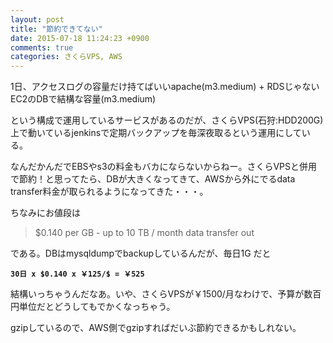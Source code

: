 ```yaml
---
layout: post
title: "節約できてない"
date: 2015-07-18 11:24:23 +0900
comments: true
categories: さくらVPS, AWS
---
```


1日、アクセスログの容量だけ持てばいいapache(m3.medium) + RDSじゃないEC2のDBで結構な容量(m3.medium)

という構成で運用しているサービスがあるのだが、さくらVPS(石狩:HDD200G)上で動いているjenkinsで定期バックアップを毎深夜取るという運用にしている。

なんだかんだでEBSやs3の料金もバカにならないからねー。さくらVPSと併用で節約！と思ってたら、DBが大きくなってきて、AWSから外にでるdata transfer料金が取られるようになってきた・・・。

ちなみにお値段は

> $0.140 per GB - up to 10 TB / month data transfer out

である。DBはmysqldumpでbackupしているんだが、毎日1G だと

**`30日 x $0.140 x ￥125/$ = ￥525`**

結構いっちゃうんだなあ。いや、さくらVPSが￥1500/月なわけで、予算が数百円単位だとどうしてもでかくなっちゃう。

gzipしているので、AWS側でgzipすればだいぶ節約できるかもしれない。
